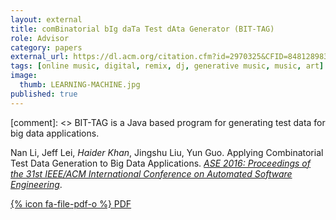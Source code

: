 ```yaml
---
layout: external
title: comBinatorial bIg daTa Test dAta Generator (BIT-TAG)
role: Advisor
category: papers
external_url: https://dl.acm.org/citation.cfm?id=2970325&CFID=848128983&CFTOKEN=19430584
tags: [online music, digital, remix, dj, generative music, music, art]
image:
  thumb: LEARNING-MACHINE.jpg
published: true
---
```


[comment]: <> BIT-TAG is a Java based program for generating test data for big data applications.

Nan Li, Jeff Lei, *Haider Khan*, Jingshu Liu, Yun Guo. Applying Combinatorial Test Data Generation to Big Data Applications. *[ASE 2016: Proceedings of the 31st IEEE/ACM International Conference on Automated Software Engineering](http://www.ase2016.org/)*.

[{% icon fa-file-pdf-o %} PDF](/papers/BIT-TAG.pdf)
